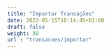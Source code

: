 ```yaml
---
title: "Importar Transações"
date: 2022-05-15T10:14:45+01:00
draft: false
weight: 30
url : "transacoes/importar"
---
```


